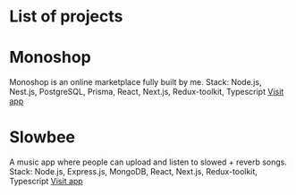 # List of projects

# Monoshop
Monoshop is an online marketplace fully built by me. 
Stack: Node.js, Nest.js, PostgreSQL, Prisma, React, Next.js, Redux-toolkit, Typescript
[Visit app](www.monoshop.vercel.app)

# Slowbee
A music app where people can upload and listen to slowed + reverb songs. 
Stack: Node.js, Express.js, MongoDB, React, Next.js, Redux-toolkit, Typescript
[Visit app](www.slowbee.vercel.app)
